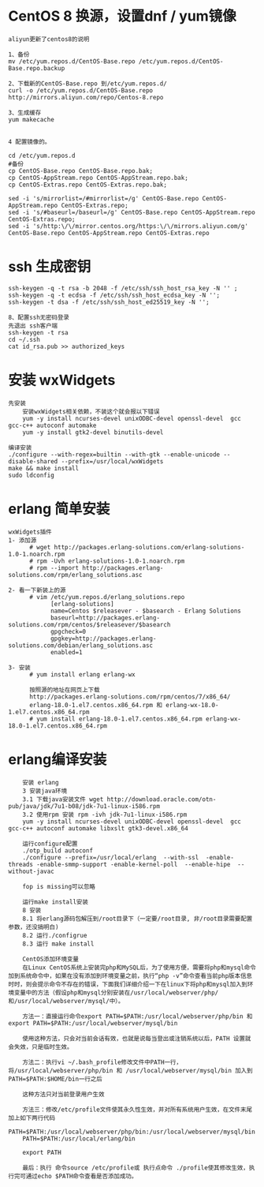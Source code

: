 # CentOS 8 换源，设置dnf / yum镜像
    aliyun更新了centos8的说明
    
    1、备份
    mv /etc/yum.repos.d/CentOS-Base.repo /etc/yum.repos.d/CentOS-Base.repo.backup
    
    2、下载新的CentOS-Base.repo 到/etc/yum.repos.d/
    curl -o /etc/yum.repos.d/CentOS-Base.repo http://mirrors.aliyun.com/repo/Centos-8.repo
    
    3、生成缓存
    yum makecache
    
    
    4 配置镜像的。
    
    cd /etc/yum.repos.d
    #备份
    cp CentOS-Base.repo CentOS-Base.repo.bak;
    cp CentOS-AppStream.repo CentOS-AppStream.repo.bak;
    cp CentOS-Extras.repo CentOS-Extras.repo.bak;
    
    sed -i 's/mirrorlist=/#mirrorlist=/g' CentOS-Base.repo CentOS-AppStream.repo CentOS-Extras.repo;
    sed -i 's/#baseurl=/baseurl=/g' CentOS-Base.repo CentOS-AppStream.repo CentOS-Extras.repo;
    sed -i 's/http:\/\/mirror.centos.org/https:\/\/mirrors.aliyun.com/g' CentOS-Base.repo CentOS-AppStream.repo CentOS-Extras.repo
    
# ssh 生成密钥
    ssh-keygen -q -t rsa -b 2048 -f /etc/ssh/ssh_host_rsa_key -N '' ; 
    ssh-keygen -q -t ecdsa -f /etc/ssh/ssh_host_ecdsa_key -N '';
    ssh-keygen -t dsa -f /etc/ssh/ssh_host_ed25519_key -N '';
    
    8、配置ssh无密码登录
    先退出 ssh客户端
    ssh-keygen -t rsa
    cd ~/.ssh
    cat id_rsa.pub >> authorized_keys
    
# 安装 wxWidgets
    先安装 
        安装wxWidgets相关依赖，不装这个就会报以下错误
        yum -y install ncurses-devel unixODBC-devel openssl-devel  gcc gcc-c++ autoconf automake
        yum -y install gtk2-devel binutils-devel
          
    编译安装 
    ./configure --with-regex=builtin --with-gtk --enable-unicode --disable-shared --prefix=/usr/local/wxWidgets
    make && make install  
    sudo ldconfig      
    
# erlang 简单安装 
    wxWidgets插件
    1- 添加源
          # wget http://packages.erlang-solutions.com/erlang-solutions-1.0-1.noarch.rpm
          # rpm -Uvh erlang-solutions-1.0-1.noarch.rpm
          # rpm --import http://packages.erlang-solutions.com/rpm/erlang_solutions.asc
    
    2- 看一下新装上的源
          # vim /etc/yum.repos.d/erlang_solutions.repo
                [erlang-solutions]
                name=Centos $releasever - $basearch - Erlang Solutions
                baseurl=http://packages.erlang-solutions.com/rpm/centos/$releasever/$basearch
                gpgcheck=0
                gpgkey=http://packages.erlang-solutions.com/debian/erlang_solutions.asc
                enabled=1
    
    3- 安装
          # yum install erlang erlang-wx
    
          按照源的地址在网页上下载
          http://packages.erlang-solutions.com/rpm/centos/7/x86_64/
          erlang-18.0-1.el7.centos.x86_64.rpm 和 erlang-wx-18.0-1.el7.centos.x86_64.rpm
          # yum install erlang-18.0-1.el7.centos.x86_64.rpm erlang-wx-18.0-1.el7.centos.x86_64.rpm    
    
# erlang编译安装
        安装 erlang
        3 安装java环境 
        3.1 下载java安装文件 wget http://download.oracle.com/otn-pub/java/jdk/7u1-b08/jdk-7u1-linux-i586.rpm 
        3.2 使用rpm 安装 rpm -ivh jdk-7u1-linux-i586.rpm 
        yum -y install ncurses-devel unixODBC-devel openssl-devel  gcc gcc-c++ autoconf automake libxslt gtk3-devel.x86_64 
        
        运行configure配置 
        ./otp_build autoconf       
        ./configure --prefix=/usr/local/erlang  --with-ssl  -enable-threads -enable-smmp-support -enable-kernel-poll  --enable-hipe  --without-javac
        
        fop is missing可以忽略
        
        运行make install安装 
        8 安装 
        8.1 将erlang源码包解压到/root目录下（一定要/root目录, 非/root目录需要配置参数，还没搞明白)  
        8.2 运行./configrue 
        8.3 运行 make install 
        
        CentOS添加环境变量
        在Linux CentOS系统上安装完php和MySQL后，为了使用方便，需要将php和mysql命令加到系统命令中，如果在没有添加到环境变量之前，执行“php -v”命令查看当前php版本信息时时，则会提示命令不存在的错误，下面我们详细介绍一下在linux下将php和mysql加入到环境变量中的方法（假设php和mysql分别安装在/usr/local/webserver/php/和/usr/local/webserver/mysql/中）。
        
        方法一：直接运行命令export PATH=$PATH:/usr/local/webserver/php/bin 和 export PATH=$PATH:/usr/local/webserver/mysql/bin
        
        使用这种方法，只会对当前会话有效，也就是说每当登出或注销系统以后，PATH 设置就会失效，只是临时生效。
        
        方法二：执行vi ~/.bash_profile修改文件中PATH一行，将/usr/local/webserver/php/bin 和 /usr/local/webserver/mysql/bin 加入到PATH=$PATH:$HOME/bin一行之后
        
        这种方法只对当前登录用户生效
        
        方法三：修改/etc/profile文件使其永久性生效，并对所有系统用户生效，在文件末尾加上如下两行代码
        PATH=$PATH:/usr/local/webserver/php/bin:/usr/local/webserver/mysql/bin
        PATH=$PATH:/usr/local/erlang/bin

        export PATH
        
        最后：执行 命令source /etc/profile或 执行点命令 ./profile使其修改生效，执行完可通过echo $PATH命令查看是否添加成功。